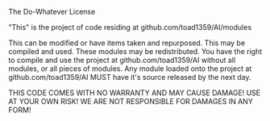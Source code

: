 The Do-Whatever License

"This" is the project of code residing at github.com/toad1359/AI/modules

This can be modified or have items taken and repurposed. This may be compiled and used. These modules may be 
redistributed. You have the right to compile and use the project at github.com/toad1359/AI without all modules, or all 
pieces of modules. Any module loaded onto the project at github.com/toad1359/AI MUST have it's source released by the 
next day.

THIS CODE COMES WITH NO WARRANTY AND MAY CAUSE DAMAGE!
USE AT YOUR OWN RISK!
WE ARE NOT RESPONSIBLE FOR DAMAGES IN ANY FORM!
